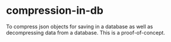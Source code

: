 # compression-in-db
To compress json objects for saving in a database as well as decompressing data from a database. This is a proof-of-concept.
